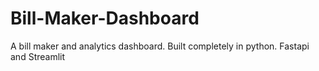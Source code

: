# Bill-Maker-Dashboard
A bill maker and analytics dashboard. Built completely in python. Fastapi and Streamlit
